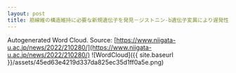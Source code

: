 ```yaml
---
layout: post
title: 筋線維の構造維持に必要な新規遺伝子を発見－ジストニン-b遺伝子変異により遅発性ミオパチーと心筋症を発症する－
---
```

Autogenerated Word Cloud.
Source\: [https://www.niigata-u.ac.jp/news/2022/210280/](https://www.niigata-u.ac.jp/news/2022/210280/)
![WordCloud]({{ site.baseurl }}/assets/45ed63e4219d337da825ec35d1ff0a5e.png)